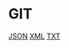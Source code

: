 # GIT

[JSON](https://github.com/zakharov-dmitriy/json#json)
[XML](https://github.com/zakharov-dmitriy/xml#xml)
[TXT](https://github.com/zakharov-dmitriy/txt#txt)
